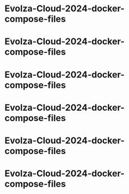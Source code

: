 # Evolza-Cloud-2024-docker-compose-files
# Evolza-Cloud-2024-docker-compose-files
# Evolza-Cloud-2024-docker-compose-files
# Evolza-Cloud-2024-docker-compose-files
# Evolza-Cloud-2024-docker-compose-files
# Evolza-Cloud-2024-docker-compose-files
